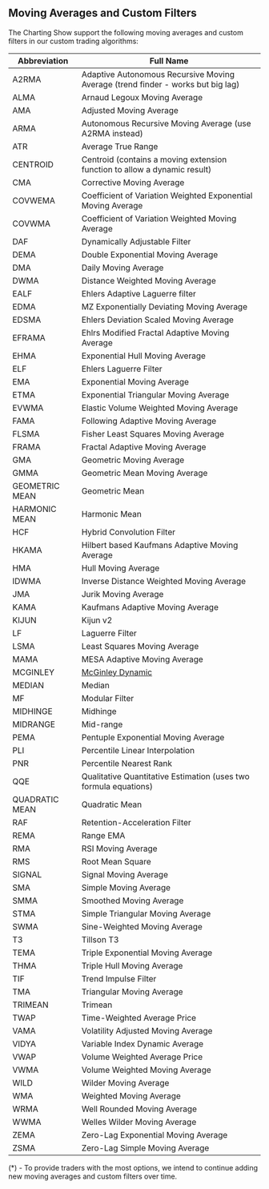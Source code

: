 ## Moving Averages and Custom Filters

The Charting Show support the following moving averages and custom filters in our custom trading algorithms:

| Abbreviation   | Full Name                                                                                                                          |
| -------------- | ---------------------------------------------------------------------------------------------------------------------------------- |
| A2RMA          | Adaptive Autonomous Recursive Moving Average (trend finder - works but big lag)                                                    |
| ALMA           | Arnaud Legoux Moving Average                                                                                                       |
| AMA            | Adjusted Moving Average                                                                                                            |
| ARMA           | Autonomous Recursive Moving Average (use A2RMA instead)                                                                            |
| ATR            | Average True Range                                                                                                                 |
| CENTROID       | Centroid (contains a moving extension function to allow a dynamic result)                                                          |
| CMA            | Corrective Moving Average                                                                                                          |
| COVWEMA        | Coefficient of Variation Weighted Exponential Moving Average                                                                       |
| COVWMA         | Coefficient of Variation Weighted Moving Average                                                                                   |
| DAF            | Dynamically Adjustable Filter                                                                                                      |
| DEMA           | Double Exponential Moving Average                                                                                                  |
| DMA            | Daily Moving Average                                                                                                               |
| DWMA           | Distance Weighted Moving Average                                                                                                   |
| EALF           | Ehlers Adaptive Laguerre filter                                                                                                    |
| EDMA           | MZ Exponentially Deviating Moving Average                                                                                          |
| EDSMA          | Ehlers Deviation Scaled Moving Average                                                                                             |
| EFRAMA         | Ehlrs Modified Fractal Adaptive Moving Average                                                                                     |
| EHMA           | Exponential Hull Moving Average                                                                                                    |
| ELF            | Ehlers Laguerre Filter                                                                                                             |
| EMA            | Exponential Moving Average                                                                                                         |
| ETMA           | Exponential Triangular Moving Average                                                                                              |
| EVWMA          | Elastic Volume Weighted Moving Average                                                                                             |
| FAMA           | Following Adaptive Moving Average                                                                                                  |
| FLSMA          | Fisher Least Squares Moving Average                                                                                                |
| FRAMA          | Fractal Adaptive Moving Average                                                                                                    |
| GMA            | Geometric Moving Average                                                                                                           |
| GMMA           | Geometric Mean Moving Average                                                                                                      |
| GEOMETRIC MEAN | Geometric Mean                                                                                                                     |
| HARMONIC MEAN  | Harmonic Mean                                                                                                                      |
| HCF            | Hybrid Convolution Filter                                                                                                          |
| HKAMA          | Hilbert based Kaufmans Adaptive Moving Average                                                                                     |
| HMA            | Hull Moving Average                                                                                                                |
| IDWMA          | Inverse Distance Weighted Moving Average                                                                                           |
| JMA            | Jurik Moving Average                                                                                                               |
| KAMA           | Kaufmans Adaptive Moving Average                                                                                                   |
| KIJUN          | Kijun v2                                                                                                                           |
| LF             | Laguerre Filter                                                                                                                    |
| LSMA           | Least Squares Moving Average                                                                                                       |
| MAMA           | MESA Adaptive Moving Average                                                                                                       |
| MCGINLEY       | [McGinley Dynamic](https://github.com/chartingshow/documentation/blob/master/trading/resources/mcginley-dynamic-moving-average.md) |
| MEDIAN         | Median                                                                                                                             |
| MF             | Modular Filter                                                                                                                     |
| MIDHINGE       | Midhinge                                                                                                                           |
| MIDRANGE       | Mid-range                                                                                                                          |
| PEMA           | Pentuple Exponential Moving Average                                                                                                |
| PLI            | Percentile Linear Interpolation                                                                                                    |
| PNR            | Percentile Nearest Rank                                                                                                            |
| QQE            | Qualitative Quantitative Estimation (uses two formula equations)                                                                   |
| QUADRATIC MEAN | Quadratic Mean                                                                                                                     |
| RAF            | Retention-Acceleration Filter                                                                                                      |
| REMA           | Range EMA                                                                                                                          |
| RMA            | RSI Moving Average                                                                                                                 |
| RMS            | Root Mean Square                                                                                                                   |
| SIGNAL         | Signal Moving Average                                                                                                              |
| SMA            | Simple Moving Average                                                                                                              |
| SMMA           | Smoothed Moving Average                                                                                                            |
| STMA           | Simple Triangular Moving Average                                                                                                   |
| SWMA           | Sine-Weighted Moving Average                                                                                                       |
| T3             | Tillson T3                                                                                                                         |
| TEMA           | Triple Exponential Moving Average                                                                                                  |
| THMA           | Triple Hull Moving Average                                                                                                         |
| TIF            | Trend Impulse Filter                                                                                                               |
| TMA            | Triangular Moving Average                                                                                                          |
| TRIMEAN        | Trimean                                                                                                                            |
| TWAP           | Time-Weighted Average Price                                                                                                        |
| VAMA           | Volatility Adjusted Moving Average                                                                                                 |
| VIDYA          | Variable Index Dynamic Average                                                                                                     |
| VWAP           | Volume Weighted Average Price                                                                                                      |
| VWMA           | Volume Weighted Moving Average                                                                                                     |
| WILD           | Wilder Moving Average                                                                                                              |
| WMA            | Weighted Moving Average                                                                                                            |
| WRMA           | Well Rounded Moving Average                                                                                                        |
| WWMA           | Welles Wilder Moving Average                                                                                                       |
| ZEMA           | Zero-Lag Exponential Moving Average                                                                                                |
| ZSMA           | Zero-Lag Simple Moving Average                                                                                                     |

(\*) - To provide traders with the most options, we intend to continue adding new moving averages and custom filters over time.
